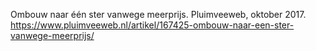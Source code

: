 Ombouw naar één ster vanwege meerprijs. Pluimveeweb, oktober 2017. https://www.pluimveeweb.nl/artikel/167425-ombouw-naar-een-ster-vanwege-meerprijs/